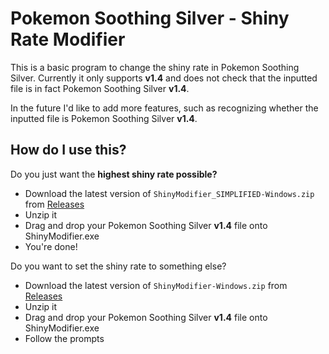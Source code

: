 # Pokemon Soothing Silver - Shiny Rate Modifier

This is a basic program to change the shiny rate in Pokemon Soothing Silver. Currently it only supports **v1.4** and does not check that the inputted file is in fact Pokemon Soothing Silver **v1.4**.

In the future I'd like to add more features, such as recognizing whether the inputted file is Pokemon Soothing Silver **v1.4**.

## How do I use this?

Do you just want the **highest shiny rate possible?**

- Download the latest version of `ShinyModifier_SIMPLIFIED-Windows.zip` from [Releases](https://github.com/SunOfLife1/Pokemon-Soothing-Silver-Shiny-Rate-Modifier/releases)
- Unzip it
- Drag and drop your Pokemon Soothing Silver **v1.4** file onto ShinyModifier.exe
- You're done!

Do you want to set the shiny rate to something else?

- Download the latest version of `ShinyModifier-Windows.zip` from [Releases](https://github.com/SunOfLife1/Pokemon-Soothing-Silver-Shiny-Rate-Modifier/releases)
- Unzip it
- Drag and drop your Pokemon Soothing Silver **v1.4** file onto ShinyModifier.exe
- Follow the prompts

